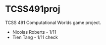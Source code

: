 # TCSS491proj
TCSS 491 Computational Worlds game project.

- Nicolas Roberts - 1/11
- Tien Tang - 1/11 check
